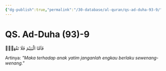 ```yaml
---
{"dg-publish":true,"permalink":"/30-database/al-quran/qs-ad-duha-93-9/"}
---
```



# QS. Ad-Duha (93)-9
فَاَمَّا الْيَتِيْمَ فَلَا تَقْهَرْۗ

Artinya: *"Maka terhadap anak yatim janganlah engkau berlaku sewenang-wenang."*
